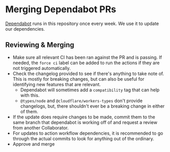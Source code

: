 # Merging Dependabot PRs

[Dependabot](https://github.com/dependabot) runs in this repository once every week.
We use it to update our dependencies.

## Reviewing & Merging

- Make sure all relevant CI has been ran against the PR and is passing. If needed, the `force ci` label can be added to run the actions if they are not triggered automatically.
- Check the changelog provided to see if there's anything to take note of. This is mostly for breaking changes, but can also be useful for identifying new features that are relevant.
  - Dependabot will sometimes add a `compatibility` tag that can help with this.
  - `@types/node` and `@cloudflare/workers-types` don't provide changelogs, but, there shouldn't ever be a breaking change in either of them.
- If the update does require changes to be made, commit them to the same branch that dependabot is working off of and request a review from another Collaborator.
- For updates to action workflow dependencies, it is recommended to go through the actual commits to look for anything out of the ordinary.
- Approve and merge

